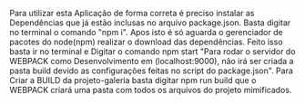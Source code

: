Para utilizar esta Aplicação de forma correta é preciso instalar as Dependências que já estão inclusas no arquivo package.json.
Basta digitar no terminal o comando "npm i".
Apos isto é só aguarda o gerenciador de pacotes do node(npm) realizar o download das dependências.
Feito isso basta ir no terminal e Digitar o comando npm start "Para rodar o servidor do WEBPACK como Desenvolvimento em (localhost:9000), não irá ser criada a pasta build devido as configurações feitas no script do package.json".
Para Criar a BUILD da projeto-galeria basta digitar npm run build que o WEBPACK criará uma pasta com todos os arquivos do projeto mimificados.
